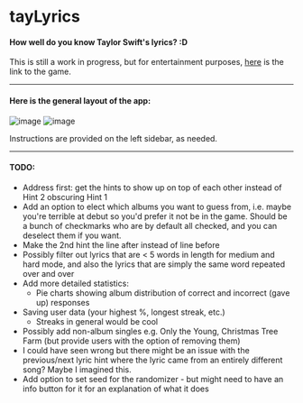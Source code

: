 # tayLyrics

#### How well do you know Taylor Swift's lyrics? :D

This is still a work in progress, but for entertainment purposes, [here](https://jasminex21.shinyapps.io/tayLyrics/) is the link to the game. 

***

#### Here is the general layout of the app: 

![image](https://github.com/jasminex21/tayLyrics/assets/109494334/060ca999-1a0c-4f0a-933d-ae021273cd3c)
![image](https://github.com/jasminex21/tayLyrics/assets/109494334/f436a59e-d32f-4a84-a5aa-728678c1a025)


Instructions are provided on the left sidebar, as needed. 

***

#### TODO: 
- Address first: get the hints to show up on top of each other instead of Hint 2 obscuring Hint 1
- Add an option to elect which albums you want to guess from, i.e. maybe you're terrible at debut so you'd prefer it not be in the game. Should be a bunch of checkmarks who are by default all checked, and you can deselect them if you want.
- Make the 2nd hint the line after instead of line before
- Possibly filter out lyrics that are < 5 words in length for medium and hard mode, and also the lyrics that are simply the same word repeated over and over
- Add more detailed statistics:
  - Pie charts showing album distribution of correct and incorrect (gave up) responses
- Saving user data (your highest %, longest streak, etc.)
  - Streaks in general would be cool
- Possibly add non-album singles e.g. Only the Young, Christmas Tree Farm (but provide users with the option of removing them)
- I could have seen wrong but there might be an issue with the previous/next lyric hint where the lyric came from an entirely different song? Maybe I imagined this.
- Add option to set seed for the randomizer - but might need to have an info button for it for an explanation of what it does 

